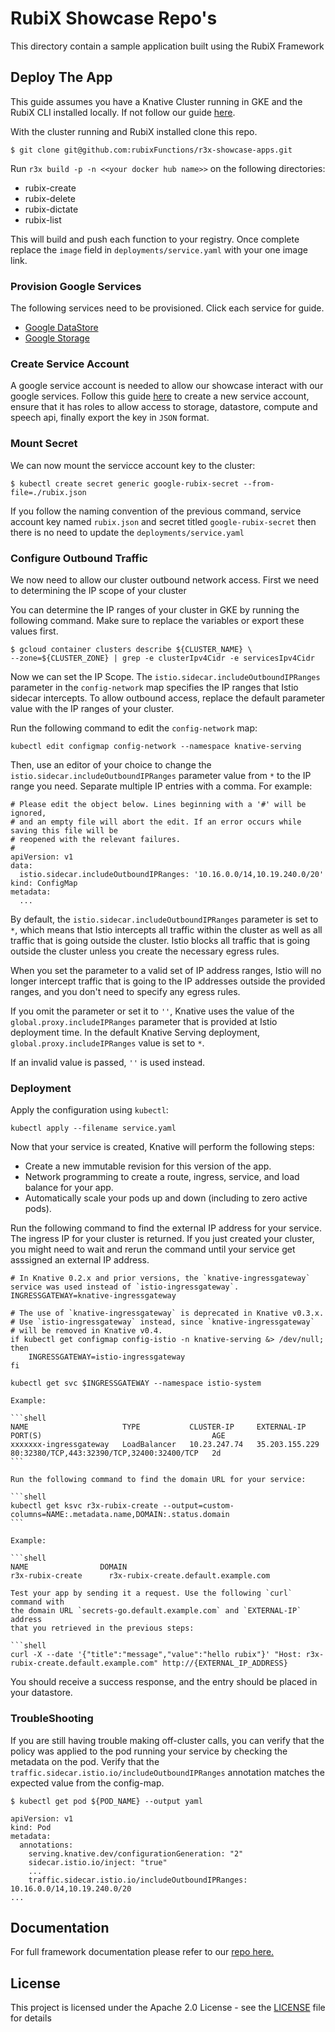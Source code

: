 # RubiX Showcase Repo's

This directory contain a sample application built using the RubiX Framework

## Deploy The App
This guide assumes you have a Knative Cluster running in GKE and the RubiX CLI installed locally. If not follow our guide [here](https://github.com/rubixFunctions/r3x-docs/blob/master/install/README.md).

With the cluster running and RubiX installed clone this repo.
```
$ git clone git@github.com:rubixFunctions/r3x-showcase-apps.git
```
Run `r3x build -p -n <<your docker hub name>>` on the following directories:
- rubix-create
- rubix-delete
- rubix-dictate
- rubix-list

This will build and push each function to your registry. Once complete replace the `image` field in `deployments/service.yaml` with your one image link. 

### Provision Google Services
The following services need to be provisioned. Click each service for guide.
- [Google DataStore](https://cloud.google.com/datastore/docs/quickstart)
- [Google Storage](https://cloud.google.com/storage/docs/quickstart-console)

### Create Service Account
A google service account is needed to allow our showcase interact with our google services. Follow this guide [here](https://developers.google.com/android/management/service-account) to create a new service account, ensure that it has roles to allow access to storage, datastore, compute and speech api, finally export the key in `JSON` format.

### Mount Secret
We can now mount the servicce account key to the cluster:
```
$ kubectl create secret generic google-rubix-secret --from-file=./rubix.json
```
If you follow the naming convention of the previous command, service account key named `rubix.json` and secret titled `google-rubix-secret` then there is no need to update the `deployments/service.yaml`

### Configure Outbound Traffic
We now need to allow our cluster outbound network access. First we need to determining the IP scope of your cluster

You can determine the IP ranges of your cluster in GKE by running the following command. Make sure to replace the variables or export these values first.

```shell
$ gcloud container clusters describe ${CLUSTER_NAME} \
--zone=${CLUSTER_ZONE} | grep -e clusterIpv4Cidr -e servicesIpv4Cidr
```
Now we can set the IP Scope. The `istio.sidecar.includeOutboundIPRanges` parameter in the `config-network`
map specifies the IP ranges that Istio sidecar intercepts. To allow outbound
access, replace the default parameter value with the IP ranges of your cluster.

Run the following command to edit the `config-network` map:

```shell
kubectl edit configmap config-network --namespace knative-serving
```

Then, use an editor of your choice to change the
`istio.sidecar.includeOutboundIPRanges` parameter value from `*` to the IP range
you need. Separate multiple IP entries with a comma. For example:

```
# Please edit the object below. Lines beginning with a '#' will be ignored,
# and an empty file will abort the edit. If an error occurs while saving this file will be
# reopened with the relevant failures.
#
apiVersion: v1
data:
  istio.sidecar.includeOutboundIPRanges: '10.16.0.0/14,10.19.240.0/20'
kind: ConfigMap
metadata:
  ...
```
By default, the `istio.sidecar.includeOutboundIPRanges` parameter is set to `*`,
which means that Istio intercepts all traffic within the cluster as well as all
traffic that is going outside the cluster. Istio blocks all traffic that is
going outside the cluster unless you create the necessary egress rules.

When you set the parameter to a valid set of IP address ranges, Istio will no
longer intercept traffic that is going to the IP addresses outside the provided
ranges, and you don't need to specify any egress rules.

If you omit the parameter or set it to `''`, Knative uses the value of the
`global.proxy.includeIPRanges` parameter that is provided at Istio deployment
time. In the default Knative Serving deployment, `global.proxy.includeIPRanges`
value is set to `*`.

If an invalid value is passed, `''` is used instead.

### Deployment
Apply
   the configuration using `kubectl`:

   ```shell
   kubectl apply --filename service.yaml
   ```

Now that your service is created, Knative will perform the following steps:

   - Create a new immutable revision for this version of the app.
   - Network programming to create a route, ingress, service, and load balance
     for your app.
   - Automatically scale your pods up and down (including to zero active pods).

Run the following command to find the external IP address for your service. The ingress IP for your cluster is returned. If you just created your cluster, you might need to wait and rerun the command until your service get asssigned an external IP address.

```
# In Knative 0.2.x and prior versions, the `knative-ingressgateway` service was used instead of `istio-ingressgateway`.
INGRESSGATEWAY=knative-ingressgateway

# The use of `knative-ingressgateway` is deprecated in Knative v0.3.x.
# Use `istio-ingressgateway` instead, since `knative-ingressgateway`
# will be removed in Knative v0.4.
if kubectl get configmap config-istio -n knative-serving &> /dev/null; then
    INGRESSGATEWAY=istio-ingressgateway
fi

kubectl get svc $INGRESSGATEWAY --namespace istio-system
```
    Example:

    ```shell
    NAME                     TYPE           CLUSTER-IP     EXTERNAL-IP      PORT(S)                                      AGE
    xxxxxxx-ingressgateway   LoadBalancer   10.23.247.74   35.203.155.229   80:32380/TCP,443:32390/TCP,32400:32400/TCP   2d
    ```

    Run the following command to find the domain URL for your service:

    ```shell
    kubectl get ksvc r3x-rubix-create --output=custom-columns=NAME:.metadata.name,DOMAIN:.status.domain
    ```

    Example:

    ```shell
    NAME                DOMAIN
    r3x-rubix-create      r3x-rubix-create.default.example.com
   ```
Test your app by sending it a request. Use the following `curl` command with
   the domain URL `secrets-go.default.example.com` and `EXTERNAL-IP` address
   that you retrieved in the previous steps:

   ```shell
   curl -X --date '{"title":"message","value":"hello rubix"}' "Host: r3x-rubix-create.default.example.com" http://{EXTERNAL_IP_ADDRESS}
   ```
   You should receive a success response, and the entry should be placed in your datastore.

### TroubleShooting
If you are still having trouble making off-cluster calls, you can verify that
the policy was applied to the pod running your service by checking the metadata
on the pod. Verify that the `traffic.sidecar.istio.io/includeOutboundIPRanges`
annotation matches the expected value from the config-map.

```shell
$ kubectl get pod ${POD_NAME} --output yaml

apiVersion: v1
kind: Pod
metadata:
  annotations:
    serving.knative.dev/configurationGeneration: "2"
    sidecar.istio.io/inject: "true"
    ...
    traffic.sidecar.istio.io/includeOutboundIPRanges: 10.16.0.0/14,10.19.240.0/20
...
```



## Documentation
For full framework documentation please refer to our [repo here.](https://github.com/rubixFunctions/r3x-docs/blob/master/README.md)

## License
This project is licensed under the Apache 2.0 License - see the [LICENSE](LICENSE) file for details